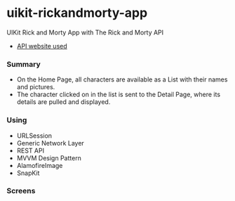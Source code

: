 # uikit-rickandmorty-app

UIKit Rick and Morty App with The Rick and Morty API

- [API website used](https://rickandmortyapi.com/ "API Website")

### Summary

- On the Home Page, all characters are available as a List with their names and pictures.
- The character clicked on in the list is sent to the Detail Page, where its details are pulled and displayed.

### Using

- URLSession
- Generic Network Layer
- REST API
- MVVM Design Pattern
- AlamofireImage
- SnapKit

### Screens
